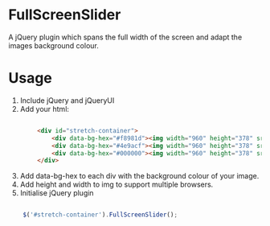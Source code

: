 FullScreenSlider
================

A jQuery plugin which spans the full width of the screen and adapt the images background colour.

Usage
================

1. Include jQuery and jQueryUI
2. Add your html:
``` html

        <div id="stretch-container">
  		    <div data-bg-hex="#f8981d"><img width="960" height="378" src="banners/1.jpg" /></div>
			<div data-bg-hex="#4e9acf"><img width="960" height="378" src="banners/2.jpg" /></div>
			<div data-bg-hex="#000000"><img width="960" height="378" src="banners/3.jpg" /></div>
		</div>
```
3. Add data-bg-hex to each div with the background colour of your image.
4. Add height and width to img to support multiple browsers.
5. Initialise jQuery plugin
``` javascript

    $('#stretch-container').FullScreenSlider();
```